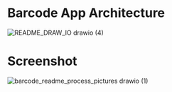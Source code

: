 # Barcode App Architecture


![README_DRAW_IO drawio (4)](https://user-images.githubusercontent.com/59651691/146826444-c17bea34-1579-4fc1-9794-777fc762205e.png)



# Screenshot

![barcode_readme_process_pictures drawio (1)](https://user-images.githubusercontent.com/59651691/147097684-b496ca18-d13e-4214-a622-bb0f774e5670.png)
